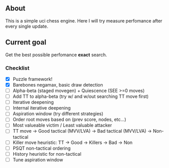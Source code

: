 ## About
This is a simple uci chess engine. 
Here I will try measure perfomance after every single update.

## Current goal
Get the best possible perfomance **exact** search.

### Checklist
- [x] Puzzle framework!
- [x] Barebones negamax, basic draw detection
- [ ] Alpha-beta (staged movegen) + Quiescence (SEE >=0 moves)
- [ ] Add TT to alpha-beta (try w/ and w/out searching TT move first)
- [ ] Iterative deepening
- [ ] Internal iterative deepening
- [ ] Aspiration window (try different strategies)
- [ ] Order root moves based on (prev score, nodes, etc...)
- [ ] Most valueable victim / Least valuable attacker
- [ ] TT move -> Good tactical (MVV/LVA) -> Bad tactical (MVV/LVA) -> Non-tactical
- [ ] Killer move heuristic: TT -> Good -> Killers -> Bad -> Non
- [ ] PSQT non-tactical ordering
- [ ] History heuristic for non-tactical
- [ ] Tune aspiration window
